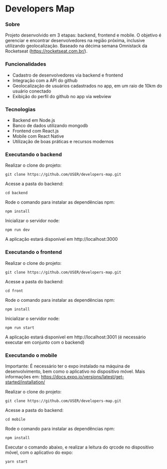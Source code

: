 # Developers Map

### Sobre

Projeto desenvolvido em 3 etapas: backend, frontend e mobile. O objetivo é gerenciar e encontrar desenvolvedores na região próxima, inclusive utilizando geolocalização. Baseado na décima semana Omnistack da Rocketseat (https://rocketseat.com.br/).

### Funcionalidades
- Cadastro de desenvolvedores via backend e frontend
- Integração com a API do github
- Geolocalização de usuários cadastrados no app, em um raio de 10km do usuário conectado
- Exibição do perfil do github no app via webview

### Tecnologias

- Backend em Node.js
- Banco de dados utilizando mongodb
- Frontend com React.js
- Mobile com React Native
- Utilização de boas práticas e recursos modernos

### Executando o backend

Realizar o clone do projeto:

    git clone https://github.com/USER/developers-map.git

Acesse a pasta do backend:
    
    cd backend

Rode o comando para instalar as dependências npm:

    npm install

Inicializar o servidor node:
    
    npm run dev

A aplicação estará disponível em http://localhost:3000

### Executando o frontend

Realizar o clone do projeto:

    git clone https://github.com/USER/developers-map.git

Acesse a pasta do backend:
    
    cd front

Rode o comando para instalar as dependências npm:

    npm install

Inicializar o servidor node:
    
    npm run start

A aplicação estará disponível em http://localhost:3001 (é necessário executar em conjunto com o backend)

### Executando o mobile

Importante: É necessário ter o expo instalado na máquina de desenvolvimento, bem como o aplicativo no dispositivo móvel. Mais informações em: https://docs.expo.io/versions/latest/get-started/installation/

Realizar o clone do projeto:

    git clone https://github.com/USER/developers-map.git

Acesse a pasta do backend:
    
    cd mobile

Rode o comando para instalar as dependências npm:

    npm install

Executar o comando abaixo, e realizar a leitura do qrcode no dispositivo móvel, com o aplicativo do expo:
    
    yarn start
